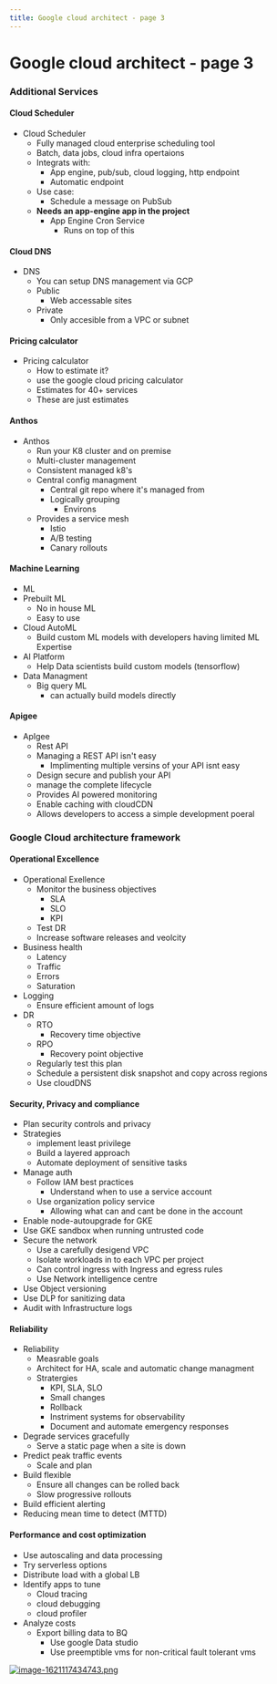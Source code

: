 ```yaml
---
title: Google cloud architect - page 3
---
```


# Google cloud architect - page 3

<h3 id="bkmrk-additional-services">Additional Services</h3>
<h4 id="bkmrk-cloud-scheduler">Cloud Scheduler</h4>
<!--suppress ALL -->

<ul id="bkmrk-cloud-scheduler-full">
<li>Cloud Scheduler
<ul>
<li>Fully managed cloud enterprise scheduling tool</li>
<li>Batch, data jobs, cloud infra opertaions</li>
<li>Integrats with:
<ul>
<li>App engine, pub/sub, cloud logging, http endpoint</li>
<li>Automatic endpoint</li>
</ul>
</li>
<li>Use case:
<ul>
<li>Schedule a message on PubSub</li>
</ul>
</li>
<li>
<strong>Needs an app-engine app in the project</strong>
<ul>
<li>App Engine Cron Service
<ul>
<li>Runs on top of this</li>
</ul>
</li>
</ul>
</li>
</ul>
</li>
</ul>
<h4 id="bkmrk-cloud-dns">Cloud DNS</h4>
<ul id="bkmrk-dns-you-can-setup-dn">
<li>DNS
<ul>
<li>You can setup DNS management via GCP</li>
<li>Public
<ul>
<li>Web accessable sites</li>
</ul>
</li>
<li>Private
<ul>
<li>Only accesible from a VPC or subnet</li>
</ul>
</li>
</ul>
</li>
</ul>
<h4 id="bkmrk-pricing-calculator">Pricing calculator</h4>
<ul id="bkmrk-pricing-calculator-h">
<li>Pricing calculator
<ul>
<li>How to estimate it?</li>
<li>use the google cloud pricing calculator</li>
<li>Estimates for 40+ services</li>
<li>These are just estimates</li>
</ul>
</li>
</ul>
<h4 id="bkmrk-anthos">Anthos</h4>
<ul id="bkmrk-anthos-run-your-k8-c">
<li>Anthos
<ul>
<li>Run your K8 cluster and on premise</li>
<li>Multi-cluster management</li>
<li>Consistent managed k8's</li>
<li>Central config managment
<ul>
<li>Central git repo where it's managed from</li>
<li>Logically grouping
<ul>
<li>Environs</li>
</ul>
</li>
</ul>
</li>
<li>Provides a service mesh
<ul>
<li>Istio</li>
<li>A/B testing</li>
<li>Canary rollouts</li>
</ul>
</li>
</ul>
</li>
</ul>
<h4 id="bkmrk-machine-learning%C2%A0">Machine Learning </h4>
<ul id="bkmrk-ml-prebuilt-ml%C2%A0-no-i">
<li>ML</li>
<li>Prebuilt ML 
<ul>
<li>No in house ML</li>
<li>Easy to use</li>
</ul>
</li>
<li>Cloud AutoML
<ul>
<li>Build custom ML models with developers having limited ML Expertise</li>
</ul>
</li>
<li>AI Platform
<ul>
<li>Help Data scientists build custom models (tensorflow) </li>
</ul>
</li>
<li>Data Managment
<ul>
<li>Big query ML
<ul>
<li>can actually build models directly</li>
</ul>
</li>
</ul>
</li>
</ul>
<h4 id="bkmrk-apigee">Apigee</h4>
<ul id="bkmrk-apigee-rest-api-mana">
<li>ApIgee<br>
<ul>
<li>Rest API</li>
<li>Managing a REST API isn't easy
<ul>
<li>Implimenting multiple versins of your API isnt easy</li>
</ul>
</li>
<li>Design secure and publish your API</li>
<li>manage the complete lifecycle</li>
<li>Provides AI powered monitoring</li>
<li>Enable caching with cloudCDN</li>
<li>Allows developers to access a simple development poeral</li>
</ul>
</li>
</ul>
<h3 id="bkmrk-google-cloud-archite">Google Cloud architecture framework</h3>
<h4 id="bkmrk-operational-excellen">Operational Excellence</h4>
<ul id="bkmrk-operational-exellenc">
<li>Operational Exellence
<ul>
<li>Monitor the business objectives
<ul>
<li>SLA</li>
<li>SLO</li>
<li>KPI</li>
</ul>
</li>
<li>Test DR</li>
<li>Increase software releases and veolcity</li>
</ul>
</li>
<li>Business health
<ul>
<li>Latency</li>
<li>Traffic</li>
<li>Errors</li>
<li>Saturation</li>
</ul>
</li>
<li>Logging
<ul>
<li>Ensure efficient amount of logs</li>
</ul>
</li>
<li>DR
<ul>
<li>RTO
<ul>
<li>Recovery time objective </li>
</ul>
</li>
<li>RPO
<ul>
<li>Recovery point objective</li>
</ul>
</li>
<li>Regularly test this plan</li>
<li>Schedule a persistent disk snapshot and copy across regions</li>
<li>Use cloudDNS</li>
</ul>
</li>
</ul>
<h4 id="bkmrk-security%2C-privacy-an">Security, Privacy and compliance</h4>
<ul id="bkmrk-plan-security-contro">
<li>Plan security controls and privacy</li>
<li>Strategies
<ul>
<li>implement least privilege</li>
<li>Build a layered approach</li>
<li>Automate deployment of sensitive tasks</li>
</ul>
</li>
<li>Manage auth
<ul>
<li>Follow IAM best practices
<ul>
<li>Understand when to use a service account </li>
</ul>
</li>
<li>Use organization policy service
<ul>
<li>Allowing what can and cant be done in the account</li>
</ul>
</li>
</ul>
</li>
<li>Enable node-autoupgrade for GKE</li>
<li>Use GKE sandbox when running untrusted code</li>
<li>Secure the network
<ul>
<li>Use a carefully desigend VPC</li>
<li>Isolate workloads in to each VPC per project</li>
<li>Can control ingress with Ingress and egress rules</li>
<li>Use Network intelligence centre </li>
</ul>
</li>
<li>Use Object versioning </li>
<li>Use DLP for sanitizing data </li>
<li>Audit with Infrastructure logs</li>
</ul>
<h4 id="bkmrk-reliability">Reliability</h4>
<ul id="bkmrk-reliability-measrabl">
<li>Reliability
<ul>
<li>Measrable goals</li>
<li>Architect for HA, scale and automatic change managment</li>
<li>Stratergies
<ul>
<li>KPI, SLA, SLO</li>
<li>Small changes</li>
<li>Rollback </li>
<li>Instriment systems for observability</li>
<li>Document and automate emergency responses</li>
</ul>
</li>
</ul>
</li>
<li>Degrade services gracefully
<ul>
<li>Serve a static page when a site is down</li>
</ul>
</li>
<li>Predict peak traffic events
<ul>
<li>Scale and plan</li>
</ul>
</li>
<li>Build flexible 
<ul>
<li>Ensure all changes can be rolled back</li>
<li>Slow progressive rollouts</li>
</ul>
</li>
<li>Build efficient alerting</li>
<li>Reducing mean time to detect (MTTD)</li>
</ul>
<h4 id="bkmrk-performance-and-cost">Performance and cost optimization</h4>
<ul id="bkmrk-use-autoscaling-and-">
<li>Use autoscaling and data processing</li>
<li>Try serverless options</li>
<li>Distribute load with a global LB</li>
<li>Identify apps to tune
<ul>
<li>Cloud tracing</li>
<li>cloud debugging </li>
<li>cloud profiler </li>
</ul>
</li>
<li>Analyze costs
<ul>
<li>Export billing data to BQ
<ul>
<li>Use google Data studio</li>
<li>Use preemptible vms for non-critical fault tolerant vms </li>
</ul>
</li>
</ul>
</li>
</ul>
<p id="bkmrk-"><a href="/assets/48hjeTKxj568yycW-image-1621117434743.png" target="_blank" rel="noopener"><img src="/assets/48hjeTKxj568yycW-image-1621117434743.png" alt="image-1621117434743.png"></a></p>
<h3 id="bkmrk-%C2%A0"> </h3>
<p id="bkmrk-%C2%A0-0"> </p>
